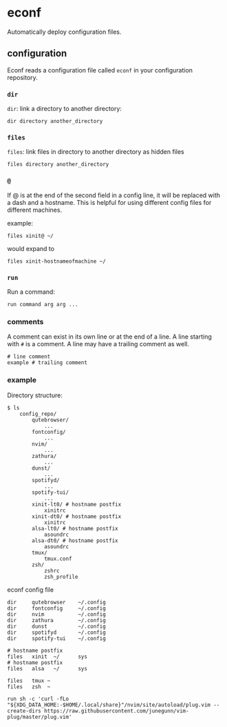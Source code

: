 # econf
Automatically deploy configuration files.

## configuration
Econf reads a configuration file called `econf` in your configuration repository.

### `dir`
`dir`: link a directory to another directory:

`dir directory another_directory`

### `files`
`files`: link files in directory to another directory as hidden files

`files directory another_directory`

### `@`
If @ is at the end of the second field in a config line, it will be replaced with a dash
and a hostname. This is helpful for using different config files for different machines.

example:

```
files xinit@ ~/
```
would expand to

```
files xinit-hostnameofmachine ~/
```

### `run`
Run a command:

`run command arg arg ...`

### comments
A comment can exist in its own line or at the end of a line. A line starting with `#` is a comment.
A line may have a trailing comment as well.

```
# line comment
example # trailing comment
```

### example

Directory structure:
```
$ ls
    config_repo/
        qutebrowser/
            ...
        fontconfig/
            ...
        nvim/
            ...
        zathura/
            ...
        dunst/
            ...
        spotifyd/
            ...
        spotify-tui/
            ...
        xinit-lt0/ # hostname postfix
            xinitrc
        xinit-dt0/ # hostname postfix
            xinitrc
        alsa-lt0/ # hostname postfix
            asoundrc
        alsa-dt0/ # hostname postfix
            asoundrc
        tmux/
            tmux.conf
        zsh/
            zshrc
            zsh_profile
```

econf config file
```
dir     qutebrowser    ~/.config
dir     fontconfig     ~/.config
dir     nvim           ~/.config
dir     zathura        ~/.config
dir     dunst          ~/.config
dir     spotifyd       ~/.config
dir     spotify-tui    ~/.config

# hostname postfix
files   xinit  ~/      sys
# hostname postfix
files   alsa   ~/      sys

files   tmux ~
files   zsh  ~

run sh -c 'curl -fLo "${XDG_DATA_HOME:-$HOME/.local/share}"/nvim/site/autoload/plug.vim --create-dirs https://raw.githubusercontent.com/junegunn/vim-plug/master/plug.vim'
```
